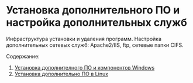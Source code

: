 # Установка дополнительного ПО и настройка дополнительных служб

Инфраструктура установки и удаления программ. Настройка дополнительных сетевых служб: Apache2/IIS, ftp, сетевые папки CIFS.

Содержание:

1. [Установка дополнителного ПО и компонентов Windows](install_PO_comp_Windows.md)
2. [Установка дополнительно ПО в Linux](install_PO_in_Linux.md)